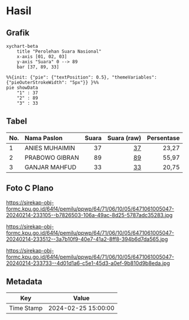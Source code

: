 # Hasil

## Grafik

```mermaid
xychart-beta
    title "Perolehan Suara Nasional"
    x-axis [01, 02, 03]
    y-axis "Suara" 0 --> 89
    bar [37, 89, 33]
```

```mermaid
%%{init: {"pie": {"textPosition": 0.5}, "themeVariables": {"pieOuterStrokeWidth": "5px"}} }%%
pie showData
    "1" : 37
    "2" : 89
    "3" : 33
```

## Tabel

| No. | Nama Paslon    | Suara | Suara (raw) | Persentase |
|:--- |:-------------- | -----:| -----------:| ----------:|
| 1   | ANIES MUHAIMIN | 37    | [37][p-1]   | 23,27      |
| 2   | PRABOWO GIBRAN | 89    | [89][p-2]   | 55,97      |
| 3   | GANJAR MAHFUD  | 33    | [33][p-3]   | 20,75      |


[p-1]: https://github.com/gigit-pemilu/pemilu-2024/blob/main/pilpres/hitung-suara/sub/64-kalimantan-timur/sub/71-kota-balikpapan/sub/06-balikpapan-kota/sub/1005-damai/sub/047-tps/sub/paslon-1.txt
[p-2]: https://github.com/gigit-pemilu/pemilu-2024/blob/main/pilpres/hitung-suara/sub/64-kalimantan-timur/sub/71-kota-balikpapan/sub/06-balikpapan-kota/sub/1005-damai/sub/047-tps/sub/paslon-2.txt
[p-3]: https://github.com/gigit-pemilu/pemilu-2024/blob/main/pilpres/hitung-suara/sub/64-kalimantan-timur/sub/71-kota-balikpapan/sub/06-balikpapan-kota/sub/1005-damai/sub/047-tps/sub/paslon-3.txt

## Foto C Plano

https://sirekap-obj-formc.kpu.go.id/64f4/pemilu/ppwp/64/71/06/10/05/6471061005047-20240214-233105--b7826503-106a-49ac-8d25-5787adc35283.jpg

https://sirekap-obj-formc.kpu.go.id/64f4/pemilu/ppwp/64/71/06/10/05/6471061005047-20240214-233512--3a7b10f9-40e7-41a2-8ff8-394b6d7da565.jpg

https://sirekap-obj-formc.kpu.go.id/64f4/pemilu/ppwp/64/71/06/10/05/6471061005047-20240214-233733--4d01d1a6-c5e1-45d3-a0ef-9b810d9b8eda.jpg


## Metadata

| Key        | Value               |
| ---------- | ------------------- |
| Time Stamp | 2024-02-25 15:00:00 |



